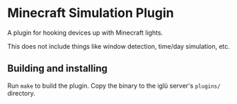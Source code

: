 # Minecraft Simulation Plugin

A plugin for hooking devices up with Minecraft lights.

This does not include things like window detection, time/day simulation, etc.

## Building and installing

Run `make` to build the plugin. Copy the binary to the iglü server's `plugins/`
directory.
